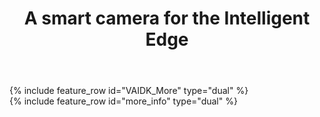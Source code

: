 ﻿---
layout: splash
permalink: /
title: A smart camera for the Intelligent Edge
header:
  overlay_color: "#5e616c"
  overlay_image: /assets/images/node-graphic.png
  image: /assets/images/camera-render-transparent-small.png
  alt: "Picture of the Vision AI DevKit camera hardware"
  actions:
    - label: "Order <i class='fas fa-chevron-right'></i>"
      url: "https://www.arrow.com/en/products/eic-ms-vision-500/einfochips-limited"
excerpt: >
  Jumpstart your Azure Vision Machine Learning Journey today
VAIDK_More:
  - title: "Start fast"
    excerpt: |
      Using the [tutorial project](https://aka.ms/VAIDKGetStarted-Landing/), the Vision AI DevKit will be up and running in minutes, regardless of your current skill level with Machine Learning
      # Build and deploy vision models flexibly
      Use [Azure CustomVision.AI](https://customvision.ai/){:target="_blank"}, [Jupyter notebooks](https://jupyter.org/){:target="_blank"} or [Visual Studio Code](https://code.visualstudio.com){:target="_blank"} to create,train and deploy your own models. Then use the power of [Azure IoT Edge](https://docs.microsoft.com/en-us/azure/iot-edge/){:target="_blank"} to push your models to the Vision AI DevKit with ease, whether the camera is on your desk or in another country.
      # Prove your concept, then move to scale
      With the Vision AI DevKit and Azure services, you can quickly take your project from concept to reality, then scale to your real world needs.
  - title: "Neural network processing: on the Intelligent Edge and with the Intelligent Cloud"
    excerpt: |
     With an [Intelligent Edge device and Azure Intelligent Cloud Services](https://azure.microsoft.com/en-us/overview/future-of-cloud/){:target="_blank"}, your models can run locally for fast response, then use the cloud for more advanced processing and response on only the most important data.
     
more_info:
  - title: "<img src='assets/images/qualcomm-logo-blue.png' alt='Qualcomm' style='max-width: 200px'>"
    excerpt: >
        The Vision AI Dev Kit features the [Qualcomm Visual Intelligence Platform](https://www.qualcomm.com/news/onq/2018/05/07/qualcomm-vision-intelligence-platform-microsoft-azure-bring-edge-ai-solution){:target="_blank"} for hardware acceleration of AI models to deliver superior inferencing performance. Create new solutions for a variety of scenarios, such as industrial safety, retail, security, and more.
  - title: ""
    excerpt: |
     # Have a device?
      * [Get Started](https://aka.ms/VAIDKGetStarted-Landing/)

     # Additional Resources
      * [DevKit announcement](https://azure.microsoft.com/en-us/blog/iot-swc-2018-iot-solutions-for-the-built-world/){:target="_blank"}
      * [Join the Internet of Things Microsoft Tech Community](https://aka.ms/VAIDK-IoTTechCommunity){:target="_blank"}

advantages:
  - excerpt: |
        <video id="azuremediaplayer" class="azuremediaplayer amp-default-skin amp-big-play-centered" tabindex="0"></video>
        <script>
            var myOptions = {
                "nativeControlsForTouch": false,
                controls: true,
                autoplay: false,
                width: "100%",
                height: "auto",
            }
            myPlayer = amp("azuremediaplayer", myOptions);
            myPlayer.src([
                {
                    "src": "https://easstandardhosting123.blob.core.windows.net/asset-0a1504fe-8b97-4e8f-a312-2a5eef36c891/Vision_AI_101418.mp4?sv=2015-07-08&sr=c&si=1da79a8d-775c-4a56-af1a-173c36a1823b&sig=W7ACJX%2F0FrlqxYg7TlPfjojO3Ajf%2FiHy7eW4%2FfgK%2BAk%3D&st=2018-10-25T01%3A49%3A06Z&se=2118-10-25T01%3A49%3A06Z",
                    "type": "video/mp4"

                }
            ]);</script>
  - title: "Create Intelligent Apps for IoT Sensors"
    excerpt: >
        In the era of intelligent cloud and intelligent edge, developers will need to write applications for a range of connected devices. The Azure IoT Edge runtime makes it easy to create applications from cloud to edge, leveraging advanced AI services. The Vision AI Developer Kit, a member of the Microsoft Azure IoT Starter kit family, can be used by IoT solution makers to easily deploy AI models built using Azure Machine Learning and Azure IoT Edge.

Quonos:
  - image_path: /assets/images/icon-innovation.svg
    alt: "placeholder 2"
    excerpt: >
        This is a a test of the emergency broadcast system
  - image_path: /assets/images/icon-cog.svg
    alt: "placeholder 2"
    excerpt: >
        This is a a test of the emergency broadcast system
  - image_path: /assets/images/icon-mount.svg
    alt: "placeholder 2"
    excerpt: >
        This is a a test of the emergency broadcast system
  - image_path: /assets/images/icon-sdk.svg
    alt: "placeholder 2"
    excerpt: >
        This is a a test of the emergency broadcast system
---

<div class="feature__outer_wrapper">
{% include feature_row id="VAIDK_More" type="dual" %}
</div>

<div class="feature__outer_wrapper">
{% include feature_row id="more_info" type="dual" %}
</div>
